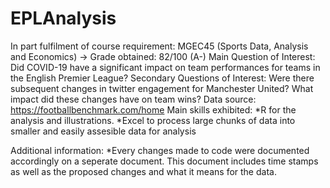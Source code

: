 # EPLAnalysis
In part fulfilment of course requirement: MGEC45 (Sports Data, Analysis and Economics) -> Grade obtained: 82/100 (A-)
Main Question of Interest: Did COVID-19 have a significant impact on team performances for teams in the English Premier League?
Secondary Questions of Interest: Were there subsequent changes in twitter engagement for Manchester United? What impact did these changes have on team wins?
Data source: https://footballbenchmark.com/home 
Main skills exhibited: 
*R for the analysis and illustrations. 
*Excel to process large chunks of data into smaller and easily assesible data for analysis

Additional information:
*Every changes made to code were documented accordingly on a seperate document. This document includes time stamps as well as the proposed changes and what it means for the data. 
